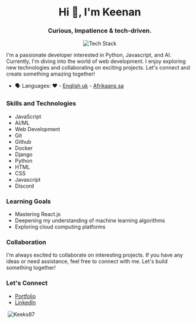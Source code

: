 <h1 align="center">Hi 👋, I'm Keenan</h1>
<h3 align="center">Curious, Impatience & tech-driven.</h3>

<p align="center"><img src="https://skillicons.dev/icons?i=git,github,docker,django,python,html,css,javascript,discord" alt="Tech Stack" /> </p>

I'm a passionate developer interested in Python, Javascript, and AI. Currently, I'm diving into the world of web development.
I enjoy exploring new technologies and collaborating on exciting projects. Let's connect and create something amazing together!

- 🗣 Languages: ❤️ - [English uk](https://en.wikipedia.org/wiki/English_language) - [Afrikaans sa](https://en.wikipedia.org/wiki/Afrikaans)

### Skills and Technologies

- JavaScript
- AI/ML
- Web Development
- Git
- Github
- Docker
- Django
- Python
- HTML
- CSS
- Javascript
- Discord

### Learning Goals

- Mastering React.js
- Deepening my understanding of machine learning algorithms
- Exploring cloud computing platforms

### Collaboration

I'm always excited to collaborate on interesting projects. If you have any ideas or need assistance, feel free to connect with me.
Let's build something together!

### Let's Connect

- [Portfolio](https://keeks87.github.io/#about)
- [LinkedIn](https://www.linkedin.com/in/keenan-du-plessis-4a5338b0/)

<p>&nbsp;<img align="center" src="https://github-readme-stats.vercel.app/api?username=keeks87&show_icons=true&locale=en" alt="Keeks87" /></p>

<!---
Keeks87/Keeks87 is a ✨ special ✨ repository because its `README.md` (this file) appears on your GitHub profile.
You can click the Preview link to take a look at your changes.
--->
